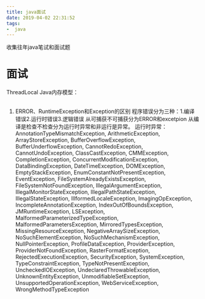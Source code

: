 ```yaml
---
title: java面试
date: 2019-04-02 22:31:52
tags:
-  java
---
```

收集往年java笔试和面试题
<!-- more -->
# 面试
ThreadLocal
Java内存模型：
##
1. ERROR、RuntimeException和Exception的区别
程序错误分为三种：1.编译错误2.运行时错误3.逻辑错误
从可捕获不可捕获分为ERROR和excetpion
从编译是检查不检查分为运行时异常和非运行是异常。
运行时异常：
AnnotationTypeMismatchException, 
ArithmeticException, 
ArrayStoreException, 
BufferOverflowException, 
BufferUnderflowException, 
CannotRedoException, 
CannotUndoException, 
ClassCastException, 
CMMException, 
CompletionException, 
ConcurrentModificationException, 
DataBindingException, 
DateTimeException, 
DOMException, 
EmptyStackException, 
EnumConstantNotPresentException,
EventException, 
FileSystemAlreadyExistsException, 
FileSystemNotFoundException, 
IllegalArgumentException, 
IllegalMonitorStateException, 
IllegalPathStateException, 
IllegalStateException, 
IllformedLocaleException, 
ImagingOpException, 
IncompleteAnnotationException, 
IndexOutOfBoundsException, 
JMRuntimeException, 
LSException, 
MalformedParameterizedTypeException, 
MalformedParametersException, 
MirroredTypesException, 
MissingResourceException, 
NegativeArraySizeException,
NoSuchElementException,
NoSuchMechanismException, 
NullPointerException, 
ProfileDataException, 
ProviderException, 
ProviderNotFoundException, 
RasterFormatException, 
RejectedExecutionException, 
SecurityException, 
SystemException, 
TypeConstraintException, 
TypeNotPresentException, 
UncheckedIOException, 
UndeclaredThrowableException, 
UnknownEntityException, 
UnmodifiableSetException, 
UnsupportedOperationException, 
WebServiceException, 
WrongMethodTypeException